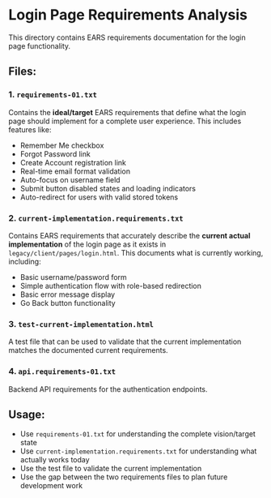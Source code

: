 # Login Page Requirements Analysis

This directory contains EARS requirements documentation for the login page functionality.

## Files:

### 1. `requirements-01.txt`
Contains the **ideal/target** EARS requirements that define what the login page should implement for a complete user experience. This includes features like:
- Remember Me checkbox
- Forgot Password link  
- Create Account registration link
- Real-time email format validation
- Auto-focus on username field
- Submit button disabled states and loading indicators
- Auto-redirect for users with valid stored tokens

### 2. `current-implementation.requirements.txt` 
Contains EARS requirements that accurately describe the **current actual implementation** of the login page as it exists in `legacy/client/pages/login.html`. This documents what is currently working, including:
- Basic username/password form
- Simple authentication flow with role-based redirection
- Basic error message display
- Go Back button functionality

### 3. `test-current-implementation.html`
A test file that can be used to validate that the current implementation matches the documented current requirements.

### 4. `api.requirements-01.txt`
Backend API requirements for the authentication endpoints.

## Usage:

- Use `requirements-01.txt` for understanding the complete vision/target state
- Use `current-implementation.requirements.txt` for understanding what actually works today
- Use the test file to validate the current implementation
- Use the gap between the two requirements files to plan future development work